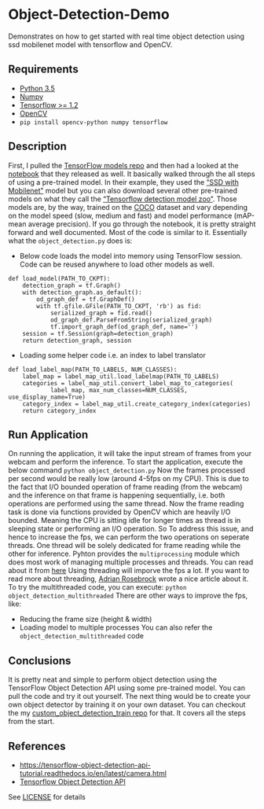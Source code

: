 # Object-Detection-Demo
Demonstrates on how to get started with real time object detection using ssd mobilenet model with tensorflow and OpenCV.

## Requirements
- [Python 3.5](https://www.python.org/download/releases/3.0/)
- [Numpy](https://pypi.org/project/numpy/)
- [Tensorflow >= 1.2](https://pypi.org/project/tensorflow/)
- [OpenCV](https://pypi.org/project/opencv-python/)
- `pip install opencv-python numpy tensorflow`

## Description
First, I pulled the [TensorFlow models repo](https://github.com/tensorflow/models) and then had a looked at the [notebook](https://github.com/tensorflow/models/blob/master/research/object_detection/object_detection_tutorial.ipynb) that they released as well.
It basically walked through the all steps of using a pre-trained model.
In their example, they used the [“SSD with Mobilenet”](https://arxiv.org/abs/1512.02325) model but you can also download several 
other pre-trained models on what they call the [“Tensorflow detection model zoo”](https://github.com/tensorflow/models/blob/477ed41e7e4e8a8443bc633846eb01e2182dc68a/object_detection/g3doc/detection_model_zoo.md). 
Those models are, by the way, trained on the [COCO](http://mscoco.org/) dataset and vary depending on the model speed 
(slow, medium and fast) and model performance (mAP-mean average precision).
If you go through the notebook, it is pretty straight forward and well documented. Most of the code is similar to it.
Essentially what the `object_detection.py` does is:
- Below code loads the model into memory using TensorFlow session. Code can be reused anywhere to load other models as well.
```
def load_model(PATH_TO_CKPT):
    detection_graph = tf.Graph()
    with detection_graph.as_default():
        od_graph_def = tf.GraphDef()
        with tf.gfile.GFile(PATH_TO_CKPT, 'rb') as fid:
            serialized_graph = fid.read()
            od_graph_def.ParseFromString(serialized_graph)
            tf.import_graph_def(od_graph_def, name='')
    session = tf.Session(graph=detection_graph)
    return detection_graph, session
```
- Loading some helper code i.e. an index to label translator
```
def load_label_map(PATH_TO_LABELS, NUM_CLASSES):
    label_map = label_map_util.load_labelmap(PATH_TO_LABELS)
    categories = label_map_util.convert_label_map_to_categories(
            label_map, max_num_classes=NUM_CLASSES, use_display_name=True)
    category_index = label_map_util.create_category_index(categories)
    return category_index
```
## Run Application
On running the application, it will take the input stream of frames from your webcam and perform the inference.
To start the application, execute the below command
`python object_detection.py`
Now the frames processed per second would be really low (around 4-5fps on my CPU). This is due to the fact 
that I/O bounded operation of frame reading (from the webcam) and the inference on that frame
is happening sequentially, i.e. both operations are performed using the same thread. Now the frame reading 
task is done via functions provided by OpenCV which are heavily I/O bounded. Meaning the CPU is sitting idle 
for longer times as thread is in sleeping state or performing an I/O operation. So To address this issue,
and hence to increase the fps, we can perform the two operations on seperate threads. One thread will be solely dedicated 
for frame reading while the other for inference. Pyhton provides the `multiprocessing` module which does most work of managing
multiple processes and threads. You can read about it from [here](https://docs.python.org/3.5/library/multiprocessing.html)
Using threading will imporve the fps a lot. If you want to read more about threading, [Adrian Rosebrock](http://www.pyimagesearch.com/2015/12/21/increasing-webcam-fps-with-python-and-opencv/) wrote a nice article 
about it. 
To try the multithreaded code, you can execute:
`python object_detection_multithreaded`
There are other ways to improve the fps, like:
- Reducing the frame size (height & width)
- Loading model to multiple processes
You can also refer the `object_detection_multithreaded` code

## Conclusions
It is pretty neat and simple to perform object detection using the TensorFlow Object Detection API using some pre-trained model.
You can pull the code and try it out yourself. The next thing would be to create your own object detector by training it on your
own dataset. You can checkout the my [custom_object_detection_train repo](https://github.com/rktayal/custom_object_detection_train) for that. It covers all the steps from the start.

## References
- https://tensorflow-object-detection-api-tutorial.readthedocs.io/en/latest/camera.html
- [Tensorflow Object Detection API](https://github.com/tensorflow/models)

See [LICENSE](https://github.com/rktayal/object-detection-demo/LICENSE) for details
